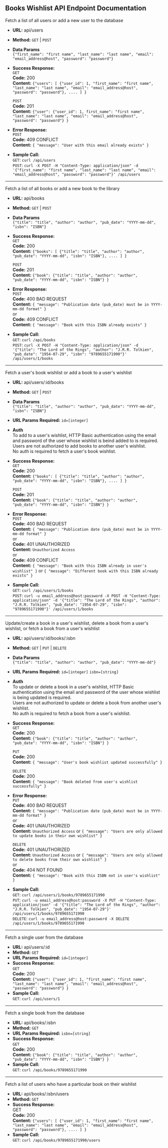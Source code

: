 Books Wishlist API Endpoint Documentation
----
  Fetch a list of all users or add a new user to the database

* **URL:**
  api/users
* **Method:**
  `GET` | `POST` 
* **Data Params**  
  `{"first_name": "first name", "last_name": "last name", "email": "email_address@host", "password": "password"}`

* **Success Response:**  
  `GET`  
  **Code:** 200  
  **Content:**
  `{"users": [ {"user_id": 1, "first_name": "first name", "last_name": "last name", "email": "email_address@host", "password": "password"}, .... ] }`  
  
  `POST`  
  **Code:** 201  
  **Content:**
  `{"user": {"user_id": 1, first_name": "first name", "last_name": "last name", "email": "email_address@host", "password": "password"} }`
 
* **Error Response:**  
  `POST`  
  **Code:** 409 CONFLICT  
  **Content:**
  `{ "message": "User with this email already exists" }`

* **Sample Call:**  
  `GET`: `curl /api/users`  
  `POST`: `curl -X POST -H "Content-Type: application/json" -d '{"first_name": "first name", "last_name": "last name", "email": "email_address@host", "password": "password"}' /api/users`

----
  Fetch a list of all books or add a new book to the library

* **URL:**
  api/books
* **Method:**
  `GET` | `POST` 
* **Data Params**  
  `{"title": "title", "author": "author", "pub_date": "YYYY-mm-dd", "isbn": "ISBN"}`

* **Success Response:**  
  `GET`  
  **Code:** 200  
  **Content:**
  `{"books": [ {"title": "title", "author": "author", "pub_date": "YYYY-mm-dd", "isbn": "ISBN"}, .... ] }`  
  
  `POST`  
  **Code:** 201  
  **Content:**
  `{"book": {"title": "title", "author": "author", "pub_date": "YYYY-mm-dd", "isbn": "ISBN"} }`
 
* **Error Response:**  
  `POST`  
  **Code:** 400 BAD REQUEST  
  **Content:**
  `{ "message": "Publication date (pub_date) must be in YYYY-mm-dd format" }`  
  or  
  **Code:** 409 CONFLICT  
  **Content:**
  `{ "message": "Book with this ISBN already exists" }`

* **Sample Call:**  
  `GET`: `curl /api/books`  
  `POST`: `curl -X POST -H "Content-Type: application/json" -d '{"title": "The Lord of the Rings", "author": "J.R.R. Tolkien", "pub_date": "1954-07-29", "isbn": "9789655171990"}' /api/users/1/books`

----
  Fetch a user's book wishlist or add a book to a user's wishlist

* **URL:**
  api/users/:id/books
* **Method:**
  `GET` | `POST` 
* **Data Params**  
  `{"title": "title", "author": "author", "pub_date": "YYYY-mm-dd", "isbn": "ISBN"}`
*  **URL Params**
   **Required:**
   `id=[integer]`
* **Auth**  
  To add to a user's wishlist, HTTP Basic authentication using the email and password of the user whose wishlist is beind added to is required.  
  Users are not authorized to add books to another user's wishlist.   
  No auth is required to fetch a user's book wishlist.  
* **Success Response:**  
  `GET`  
  **Code:** 200  
  **Content:**
  `{"books": [ {"title": "title", "author": "author", "pub_date": "YYYY-mm-dd", "isbn": "ISBN"}, .... ] }`  
  
  `POST`  
  **Code:** 201  
  **Content:**
  `{"book": {"title": "title", "author": "author", "pub_date": "YYYY-mm-dd", "isbn": "ISBN"} }`
 
* **Error Response:**  
  `POST`  
  **Code:** 400 BAD REQUEST  
  **Content:**
  `{ "message": "Publication date (pub_date) must be in YYYY-mm-dd format" }`  
  or  
  **Code:** 401 UNAUTHORIZED  
  **Content:**
  `Unauthorized Access`  
  or  
  **Code:** 409 CONFLICT  
  **Content:**
  `{ "message": "Book with this ISBN already in user's wishlist" }` or `{ "message": "Different book with this ISBN already exists" }`
* **Sample Call:**  
  `GET`: `curl /api/users/1/books`  
  `POST`: `curl -u email_address@host:password -X POST -H "Content-Type: application/json" -d '{"title": "The Lord of the Rings", "author": "J.R.R. Tolkien", "pub_date": "1954-07-29", "isbn": "9789655171990"}' /api/users/1/books`

----
  Update/create a book in a user's wishlist, delete a book from a user's wishlist, or fetch a book from a user's wishlist

* **URL:**
  api/users/:id/books/:isbn
* **Method:**
  `GET` | `PUT` | `DELETE` 
* **Data Params**  
  `{"title": "title", "author": "author", "pub_date": "YYYY-mm-dd"}`
*  **URL Params**
   **Required:**
   `id=[integer]`
   `isbn=[string]`
* **Auth**  
  To update or delete a book in a user's wishlist, HTTP Basic authentication using the email and password of the user whose wishlist is being updated is required.  
  Users are not authorized to update or delete a book from another user's wishlist.  
  No auth is required to fetch a book from a user's wishlist.  
* **Success Response:**  
  `GET`  
  **Code:** 200  
  **Content:**
  `{"book": {"title": "title", "author": "author", "pub_date": "YYYY-mm-dd", "isbn": "ISBN"} }`  
  
  `PUT`  
  **Code:** 200  
  **Content:**
  `{ "message": "User's book wishlist updated successfully" }`

  `DELETE`  
  **Code:** 200  
  **Content:**
  `{ "message": "Book deleted from user's wishlist successfully" }`
 
* **Error Response:**  
  `PUT`  
  **Code:** 400 BAD REQUEST  
  **Content:**
  `{ "message": "Publication date (pub_date) must be in YYYY-mm-dd format" }`  
  or  
  **Code:** 401 UNAUTHORIZED  
  **Content:**
  `Unauthorized Access` or `{ "message": "Users are only allowed to update books in their own wishlist" }`  
  
  `DELETE`  
  **Code:** 401 UNAUTHORIZED  
  **Content:**
  `Unauthorized Access` or `{ "message": "Users are only allowed to delete books from their own wishlist" }`  
  or  
  **Code:** 404 NOT FOUND  
  **Content:**
  `{ "message": "Book with this ISBN not in user's wishlist" }`
* **Sample Call:**  
  `GET`: `curl /api/users/1/books/9789655171990`  
  `PUT`: `curl -u email_address@host:password -X PUT -H "Content-Type: application/json" -d '{"title": "The Lord of the Rings", "author": "J.R.R. Tolkien", "pub_date": "1954-07-29"}' /api/users/1/books/9789655171990`  
  `DELETE`: `curl -u email_address@host:password -X DELETE /api/users/1/books/9789655171990`

----
  Fetch a single user from the database

* **URL:**
  api/users/:id
* **Method:**
  `GET`
*  **URL Params**
   **Required:**
   `id=[integer]`
* **Success Response:**  
  `GET`  
  **Code:** 200  
  **Content:**
  `{"user": {"user_id": 1, "first_name": "first name", "last_name": "last name", "email": "email_address@host", "password": "password"} }`  
* **Sample Call:**  
  `GET`: `curl /api/users/1` 

----
  Fetch a single book from the database

* **URL:**
  api/books/:isbn
* **Method:**
  `GET`
*  **URL Params**
   **Required:**
   `isbn=[string]`
* **Success Response:**  
  `GET`  
  **Code:** 200  
  **Content:**
  `{"book": {"title": "title", "author": "author", "pub_date": "YYYY-mm-dd", "isbn": "ISBN"} }`  
* **Sample Call:**  
  `GET`: `curl /api/books/9789655171990`

----
  Fetch a list of users who have a particular book on their wishlist

* **URL:**
  api/books/:isbn/users
* **Method:**
  `GET` 
* **Success Response:**  
  GET  
  **Code:** 200  
  **Content:**
  `{"users": [ {"user_id": 1, "first_name": "first name", "last_name": "last name", "email": "email_address@host", "password": "password"}, .... ] }`  
* **Sample Call:**  
  `GET`: `curl /api/books/9789655171990/users` 

